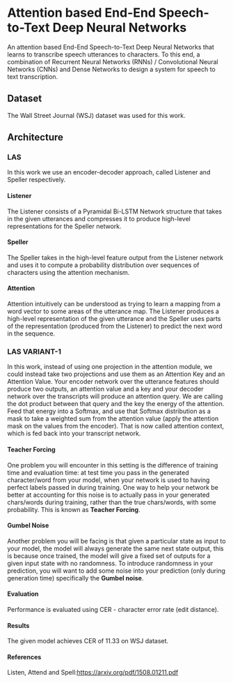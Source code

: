 # Attention based End-End Speech-to-Text Deep Neural Networks

An attention based End-End Speech-to-Text Deep Neural Networks that learns to transcribe speech utterances to characters.
To this end, a combination of Recurrent Neural Networks (RNNs) / Convolutional Neural Networks (CNNs) and Dense Networks to design a system for speech to text transcription.


## Dataset

The Wall Street Journal (WSJ) dataset was used for this work. 

## Architecture

### LAS

In this work we use an encoder-decoder approach, called Listener and Speller respectively.

#### Listener
The Listener consists of a Pyramidal Bi-LSTM Network structure that takes in the given utterances and
compresses it to produce high-level representations for the Speller network.

#### Speller
The Speller takes in the high-level feature output from the Listener network and uses it to compute a
probability distribution over sequences of characters using the attention mechanism.

#### Attention
Attention intuitively can be understood as trying to learn a mapping from a word vector to some areas of
the utterance map. The Listener produces a high-level representation of the given utterance and the Speller
uses parts of the representation (produced from the Listener) to predict the next word in the sequence.

### LAS VARIANT-1

In this work, instead of using one projection in the attention module, we could instead take two projections and use them as an Attention Key and an Attention Value.
Your encoder network over the utterance features should produce two outputs, an attention value and a
key and your decoder network over the transcripts will produce an attention query. We are calling the dot
product between that query and the key the energy of the attention. Feed that energy into a Softmax,
and use that Softmax distribution as a mask to take a weighted sum from the attention value (apply the
attention mask on the values from the encoder). That is now called attention context, which is fed back into
your transcript network.

#### Teacher Forcing

One problem you will encounter in this setting is the difference of training time and evaluation time: at
test time you pass in the generated character/word from your model, when your network is used to having
perfect labels passed in during training. One way to help your network be better at accounting for this noise
is to actually pass in your generated chars/words during training, rather than the true chars/words, with
some probability. This is known as **Teacher Forcing**.

#### Gumbel Noise

Another problem you will be facing is that given a particular state as input to your model, the model will
always generate the same next state output, this is because once trained, the model will give a fixed set of
outputs for a given input state with no randomness. To introduce randomness in your prediction, you will
want to add some noise into your prediction (only during generation time) specifically the **Gumbel noise**.


#### Evaluation
Performance is evaluated using CER - character error rate (edit distance).

#### Results
The given model achieves CER of 11.33 on WSJ dataset.

#### References

Listen, Attend and Spell:https://arxiv.org/pdf/1508.01211.pdf
